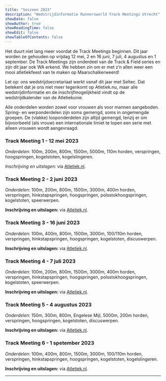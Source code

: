 ```yaml
---
title: "Seizoen 2023"
description: "Wedstrijdinformatie Runnersworld Track Meetings Utrecht"
showDate: false
showAuthor: true
showReadingTime: false
showEdit: false
showTableOfContents: false
---
```

Het duurt niet lang meer voordat de Track Meetings beginnen. Dit jaar worden ze gehouden op vrijdag 12 mei, 2 en 16 juni, 7 juli, 4 augustus en 1 september. De Track Meetings zijn onderdeel van de Track & Field series en zijn dit jaar ook WA erkend. We hebben zin om er met z’n allen weer een mooi atletiekfeest van te maken op Maarschalkerweerd!

Let op: ons wedstrijdsecretariaat werkt vanaf dit jaar met Seltec. Dat betekent dat je ons niet meer tegenkomt op Atletiek.nu, maar alle wedstrijdinformatie en de inschrijfmogelijkheid vindt op de wedstrijdkalender van de Atletiekunie.

Alle onderdelen worden zowel voor vrouwen als voor mannen aangeboden. Spring- en werponderdelen zijn soms gemengd, soms in ongemengde groepen. De (vlakke) looponderdelen zijn altijd gemengd, tenzij er om bijvoorbeeld (als vrouw) een internationale limiet te lopen een serie met alleen vrouwen wordt aangevraagd.

### Track Meeting 1 - 12 mei 2023
_Onderdelen:_ 100m, 200m, 800m, 1500m, 5000m, 110m horden, verspringen, hoogspringen, kogelstoten, kogelslingeren.

_Inschrijving en uitslagen:_ via [Atletiek.nl](https://www.atletiek.nl/wedstrijdkalender/?id=864).

### Track Meeting 2 - 2 juni 2023  
_Onderdelen:_ 100m, 200m, 800m, 1500m, 3000m, 400m horden, verspringen, hinkstapspringen, hoogspringen, polsstokhoogspringen, kogelstoten, speerwerpen.

__Inschrijving en uitslagen:__ via [Atletiek.nl](https://www.atletiek.nl/wedstrijdkalender/?id=865).

### Track Meeting 3 - 16 juni 2023
_Onderdelen:_ 100m, 400m, 800m, 1500m, 3000m, 100/110m horden, verspringen, hinkstapspringen, hoogspringen, kogelstoten, discuswerpen.

__Inschrijving en uitslagen:__ via [Atletiek.nl](https://www.atletiek.nl/wedstrijdkalender/?id=866).

### Track Meeting 4 - 7 juli 2023
_Onderdelen:_ 100m, 200m, 800m, 1500m, 3000m, 400m horden, verspringen, hinkstapspringen, hoogspringen, polsstokhoogspringen, kogelstoten, speerwerpen.

__Inschrijving en uitslagen:__ via [Atletiek.nl](https://www.atletiek.nl/wedstrijdkalender/?id=867).

### Track Meeting 5 - 4 augustus 2023
_Onderdelen:_ 150m, 300m, 800m, Engelese Mijl, 5000m, 200m horden, verspringen, hoogspringen, kogelstoten, discuswerpen.

__Inschrijving en uitslagen:__ via [Atletiek.nl](https://www.atletiek.nl/wedstrijdkalender/?id=868).

### Track Meeting 6 - 1 spetember 2023
_Onderdelen:_ 100m, 400m, 800m, 1500m, 3000m, 100/110m horden, verspringen, hinkstapspringen, hoogspringen, kogelstoten, kogelslingeren.

__Inschrijving en uitslagen:__ via [Atletiek.nl](https://www.atletiek.nl/wedstrijdkalender/?id=869).

 ---